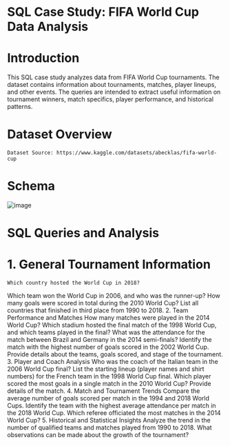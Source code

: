 
# SQL Case Study: FIFA World Cup Data Analysis
# Introduction

This SQL case study analyzes data from FIFA World Cup tournaments. The dataset contains information about tournaments, matches, player lineups, and other events. The queries are intended to extract useful information on tournament winners, match specifics, player performance, and historical patterns.

# Dataset Overview
    Dataset Source: https://www.kaggle.com/datasets/abecklas/fifa-world-cup
    
# Schema
![image](https://github.com/Demblani07/FIFA-World-Cup/assets/139964555/9184e4f8-077d-495a-9f58-f93d108bdf7d)

# SQL Queries and Analysis
# 1. General Tournament Information
    Which country hosted the World Cup in 2018?



Which team won the World Cup in 2006, and who was the runner-up?
How many goals were scored in total during the 2010 World Cup?
List all countries that finished in third place from 1990 to 2018.
2. Team Performance and Matches
How many matches were played in the 2014 World Cup?
Which stadium hosted the final match of the 1998 World Cup, and which teams played in the final?
What was the attendance for the match between Brazil and Germany in the 2014 semi-finals?
Identify the match with the highest number of goals scored in the 2002 World Cup. Provide details about the teams, goals scored, and stage of the tournament.
3. Player and Coach Analysis
Who was the coach of the Italian team in the 2006 World Cup final?
List the starting lineup (player names and shirt numbers) for the French team in the 1998 World Cup final.
Which player scored the most goals in a single match in the 2010 World Cup? Provide details of the match.
4. Match and Tournament Trends
Compare the average number of goals scored per match in the 1994 and 2018 World Cups.
Identify the team with the highest average attendance per match in the 2018 World Cup.
Which referee officiated the most matches in the 2014 World Cup?
5. Historical and Statistical Insights
Analyze the trend in the number of qualified teams and matches played from 1990 to 2018. What observations can be made about the growth of the tournament?

  


